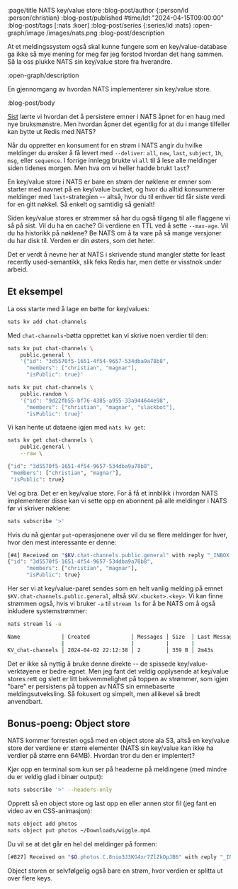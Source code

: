 :page/title NATS key/value store
:blog-post/author {:person/id :person/christian}
:blog-post/published #time/ldt "2024-04-15T09:00:00"
:blog-post/tags [:nats :koer]
:blog-post/series {:series/id :nats}
:open-graph/image /images/nats.png
:blog-post/description

At et meldingssystem også skal kunne fungere som en key/value-database ga ikke
så mye mening for meg før jeg forstod hvordan det hang sammen. Så la oss plukke
NATS sin key/value store fra hverandre.

:open-graph/description

En gjennomgang av hvordan NATS implementerer sin key/value store.

:blog-post/body

[Sist](/nats-jet-stream/) lærte vi hvordan det å persistere emner i NATS åpnet
for en haug med nye bruksmønstre. Men hvordan åpner det egentlig for at du i
mange tilfeller kan bytte ut Redis med NATS?

Når du oppretter en konsument for en strøm i NATS angir du hvilke meldinger du
ønsker å få levert med <span style="white-space: nowrap;">`--deliver`</span>:
`all`, `new`, `last`, `subject`, `1h`, `msg`, eller `sequence`. I forrige
innlegg brukte vi `all` til å lese alle meldinger siden tidenes morgen. Men hva
om vi heller hadde brukt `last`?

En key/value store i NATS er bare en strøm der nøklene er emner som starter med
navnet på en key/value bucket, og hvor du alltid konsummerer meldinger med
`last`-strategien -- altså, hvor du til enhver tid får siste verdi for en gitt
nøkkel. Så enkelt og samtidig så genialt!

Siden key/value stores er strømmer så har du også tilgang til alle flaggene vi
så på sist. Vil du ha en cache? Gi verdiene en TTL ved å sette `--max-age`. Vil
du ha historikk på nøklene? Be NATS om å ta vare på så mange versjoner du har
disk til. Verden er din østers, som det heter.

Det er verdt å nevne her at NATS i skrivende stund mangler støtte for least
recently used-semantikk, slik feks Redis har, men dette er visstnok under
arbeid.

## Et eksempel

La oss starte med å lage en bøtte for key/values:

```sh
nats kv add chat-channels
```

Med `chat-channels`-bøtta opprettet kan vi skrive noen verdier til den:

```sh
nats kv put chat-channels \
    public.general \
    '{"id": "3d5570f5-1651-4f54-9657-534dba9a78b8",
      "members": ["christian", "magnar"],
      "isPublic": true}'

nats kv put chat-channels \
    public.random \
    '{"id": "9d22fb55-bf76-4385-a955-33a944644e98",
      "members": ["christian", "magnar", "slackbot"],
      "isPublic": true}'
```

Vi kan hente ut dataene igjen med `nats kv get`:

```sh
nats kv get chat-channels \
    public.general \
    --raw \

{"id": "3d5570f5-1651-4f54-9657-534dba9a78b8",
 "members": ["christian", "magnar"],
 "isPublic": true}
```

Vel og bra. Det er en key/value store. For å få et innblikk i hvordan NATS
implementerer disse kan vi sette opp en abonnent på alle meldinger i NATS før vi
skriver nøklene:

```sh
nats subscribe '>'
```

Hvis du nå gjentar `put`-operasjonene over vil du se flere meldinger for hver,
hvor den mest interessante er denne:

```sh
[#4] Received on "$KV.chat-channels.public.general" with reply "_INBOX.0C7AtbDyU37lmByZTGAMRw.XLKKqeCX"
{"id": "3d5570f5-1651-4f54-9657-534dba9a78b8",
      "members": ["christian", "magnar"],
      "isPublic": true}
```

Her ser vi at key/value-paret sendes som en helt vanlig melding på emnet
`$KV.chat-channels.public.general`, altså `$KV.<bucket>.<key>`. Vi kan finne
strømmen også, hvis vi bruker `-a` til `stream ls` for å be NATS om å også
inkludere systemstrømmer:

```sh
nats stream ls -a

Name             │ Created             │ Messages │ Size  │ Last Message
                 |                     |          |       |
KV_chat-channels │ 2024-04-02 22:12:38 │ 2        │ 359 B │ 2m43s
```

Det er ikke så nyttig å bruke denne direkte -- de spissede key/value-verktøyene
er bedre egnet. Men jeg fant det veldig opplysende at key/value stores rett og
slett er litt bekvemmelighet på toppen av strømmer, som igjen "bare" er
persistens på toppen av NATS sin emnebaserte meldingsutveksling. Så fokusert og
simpelt, men allikevel så bredt anvendbart.

## Bonus-poeng: Object store

NATS kommer forresten også med en object store ala S3, altså en key/value store
der verdiene er større elementer (NATS sin key/value kan ikke ha verdier på
større enn 64MB). Hvordan tror du den er implentert?

Kjør opp en terminal som kun ser på headerne på meldingene (med mindre du er
veldig glad i binær output):

```sh
nats subscribe '>' --headers-only
```

Opprett så en object store og last opp en eller annen stor fil (jeg fant en
video av en CSS-animasjon):

```sh
nats object add photos
nats object put photos ~/Downloads/wiggle.mp4
```

Du vil se at det går en hel del meldinger på formen:

```sh
[#827] Received on "$O.photos.C.8nio3J3KG4xr7ZlZkOpJB6" with reply "_INBOX.zIeGkC.bc859g"
```

Object storen er selvfølgelig også bare en strøm, hvor verdien er splitta ut
over flere keys.
